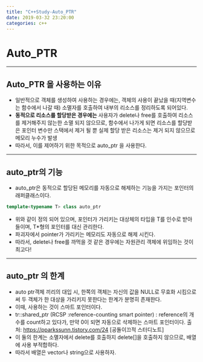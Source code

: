 ```yaml
---
title: "C++Study-Auto_PTR"
date: 2019-03-32 23:20:00
categories: c++
---
```

# Auto_PTR
---

## Auto_PTR 을 사용하는 이유

- 일반적으로 객체를 생성하여 사용하는 경우에는, 객체의 사용이 끝났을 때(지역변수는 함수에서 나갈 때) 소멸자를 호출하여 내부의 리소스를 정리하도록 되어있다.
- **동적으로 리소스를 할당받은 경우에는** 사용자가 delete나 free를 호출하여 리소스를 제거해주지 않는한 소멸 되지 않으므로, 함수에서 나가게 되면 리소스를 할당받은 포인터 변수만 스택에서 제거 될 뿐 실제 할당 받은 리소스는 제거 되지 않으므로 메모리 누수가 발생
- 따라서, 이를 제어하기 위한 목적으로 auto_ptr 을 사용한다.

---
## auto_ptr의 기능

- auto_ptr은 동적으로 할당된 메모리를 자동으로 해제하는 기능을 가지는 포인터의 래퍼클래스이다.

```c++
template<typename T> class auto_ptr
```

- 위와 같이 정의 되어 있으며, 포인터가 가리키는 대상체의 타입을 T를 인수로 받아들이며, T*형의 포인터를 대신 관리한다.
- 파괴자에서 pointer가 가리키는 메모리도 자동으로 해제 시킨다.
- 따라서, delete나 free를 까먹을 것 같은 경우에는 자원관리 객체에 위임하는 것이 최고다!

---
## auto_ptr 의 한계
- auto ptr객체 끼리의 대입 시, 한쪽의 객체는 자신의 값을 NULL로 무효화 시킴으로써 두 객체가 한 대상을 가리키지 못한다는 한계가 분명히 존재한다.
- 이때, 사용하는 것이 스마트 포인터이다.
- tr::shared_ptr (RCSP :reference-counting smart pointer) : reference의 개수를 count하고 있다가, 만약 0이 되면 자동으로 삭제하는 스마트 포인터이다.
출처: https://pparkssunn.tistory.com/24 [공돌이끄적 스터디노트]
- 이 둘의 한계는 소멸자에서 delete를 호출하지 delete[]을 호출하지 않으므로, 배열에 사용 부적합하다.
- 따라서 배열은 vector나 string으로 사용하자.
